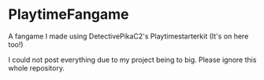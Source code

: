 # PlaytimeFangame
A fangame I made using DetectivePikaC2's Playtimestarterkit  (It's on here too!)

I could not post everything due to my project being to big. Please ignore this whole repository.
